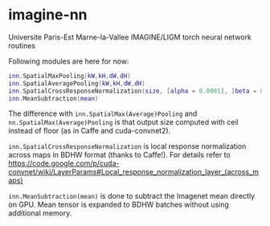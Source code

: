 imagine-nn
==========

Universite Paris-Est Marne-la-Vallee IMAGINE/LIGM torch neural network routines

Following modules are here for now:

```lua
inn.SpatialMaxPooling(kW,kH,dW,dH)
inn.SpatialAveragePooling(kW,kH,dW,dH)
inn.SpatialCrossResponseNormalization(size, [alpha = 0.0001], [beta = 0.75], [k = 1])
inn.MeanSubtraction(mean)
```


The difference with ```inn.SpatialMax(Average)Pooling``` and ```nn.SpatialMax(Average)Pooling``` is that output size computed with ceil instead of floor (as in Caffe and cuda-convnet2).

```inn.SpatialCrossResponseNormalization``` is local response normalization across maps in BDHW format (thanks to Caffe!). For details refer to https://code.google.com/p/cuda-convnet/wiki/LayerParams#Local_response_normalization_layer_(across_maps)

```inn.MeanSubtraction(mean)``` is done to subtract the Imagenet mean directly on GPU. Mean tensor is expanded to BDHW batches without using additional memory.
